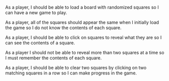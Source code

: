 As a player, I should be able to load a board with randomized squares so I can have a new game to play.

As a player, all of the squares should appear the same when I initially load the game so I do not know the contents of each square.

As a player, I should be able to click on squares to reveal what they are so I can see the contents of a square.

As a player I should not be able to reveal more than two squares at a time so I must remember the contents of each square.

As a player, I should be able to clear two squares by clicking on two matching squares in a row so I can make progress in the game.
